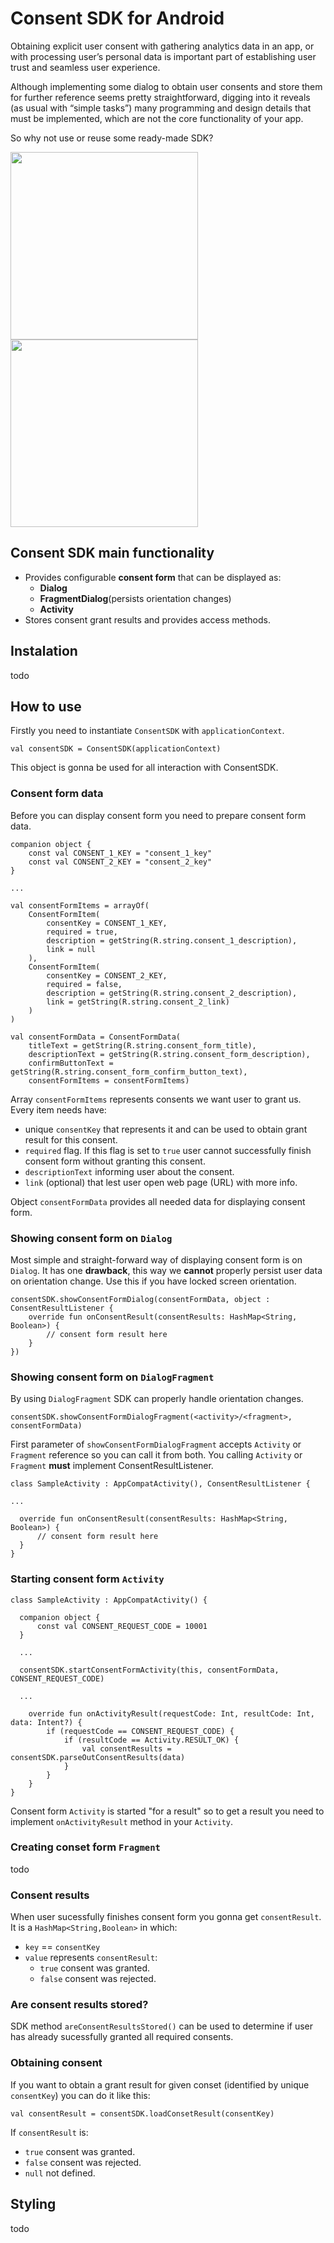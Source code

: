 # Consent SDK for Android

Obtaining explicit user consent with gathering analytics data in an app, or with processing user’s personal data is important part of establishing user trust and seamless user experience.

Although implementing some dialog to obtain user consents and store them for further reference seems pretty straightforward, digging into it reveals (as usual with “simple tasks”) many programming and design details that must be implemented, which are not the core functionality of your app.

So why not use or reuse some ready-made SDK?

<img src="screenshots/consent_activity.png" width="300"/> <img src="screenshots/consent_dialog.png" width="300"/> 

## Consent SDK main functionality

- Provides configurable __consent form__ that can be displayed as:
  - __Dialog__
  - __FragmentDialog__(persists orientation changes)
  - __Activity__
- Stores consent grant results and provides access methods.

## Instalation

todo

## How to use

Firstly you need to instantiate `ConsentSDK` with `applicationContext`.

```
val consentSDK = ConsentSDK(applicationContext)
```

This object is gonna be used for all interaction with ConsentSDK.

### Consent form data

Before you can display consent form you need to prepare consent form data.

```
companion object {
    const val CONSENT_1_KEY = "consent_1_key"
    const val CONSENT_2_KEY = "consent_2_key"
}

...

val consentFormItems = arrayOf(
    ConsentFormItem(
        consentKey = CONSENT_1_KEY,
        required = true,
        description = getString(R.string.consent_1_description),
        link = null
    ),
    ConsentFormItem(
        consentKey = CONSENT_2_KEY,
        required = false,
        description = getString(R.string.consent_2_description),
        link = getString(R.string.consent_2_link)
    )
)

val consentFormData = ConsentFormData(
    titleText = getString(R.string.consent_form_title),
    descriptionText = getString(R.string.consent_form_description),
    confirmButtonText = getString(R.string.consent_form_confirm_button_text),
    consentFormItems = consentFormItems)

```

Array `consentFormItems` represents consents we want user to grant us. Every item needs have:
 - unique `consentKey` that represents it and can be used to obtain grant result for this consent.
 - `required` flag. If this flag is set to `true` user cannot successfully finish consent form without granting this consent.
 - `descriptionText` informing user about the consent.
 - `link` (optional) that lest user open web page (URL) with more info.
 
 Object `consentFormData` provides all needed data for displaying consent form.

### Showing consent form on `Dialog`
Most simple and straight-forward way of displaying consent form is on `Dialog`. It has one __drawback__, this way we __cannot__ properly persist user data on orientation change. Use this if you have locked screen orientation.

```
consentSDK.showConsentFormDialog(consentFormData, object : ConsentResultListener {
    override fun onConsentResult(consentResults: HashMap<String, Boolean>) {
        // consent form result here
    }
})
```

### Showing consent form on `DialogFragment`
By using `DialogFragment` SDK can properly handle orientation changes.

```
consentSDK.showConsentFormDialogFragment(<activity>/<fragment>, consentFormData)
```

First parameter of `showConsentFormDialogFragment` accepts `Activity` or `Fragment` reference so you can call it from both.
You calling `Activity` or `Fragment` __must__ implement ConsentResultListener.

```
class SampleActivity : AppCompatActivity(), ConsentResultListener {

...

  override fun onConsentResult(consentResults: HashMap<String, Boolean>) {
      // consent form result here
  }
}
```

### Starting consent form `Activity`

```
class SampleActivity : AppCompatActivity() {

  companion object {
      const val CONSENT_REQUEST_CODE = 10001
  }

  ...

  consentSDK.startConsentFormActivity(this, consentFormData, CONSENT_REQUEST_CODE)

  ...

    override fun onActivityResult(requestCode: Int, resultCode: Int, data: Intent?) {
        if (requestCode == CONSENT_REQUEST_CODE) {
            if (resultCode == Activity.RESULT_OK) {
                val consentResults = consentSDK.parseOutConsentResults(data)
            }
        }
    }
}
```

Consent form `Activity` is started "for a result" so to get a result you need to implement `onActivityResult` method in your `Activity`. 

### Creating conset form `Fragment`
todo

### Consent results
When user sucessfully finishes consent form you gonna get `consentResult`. It is a `HashMap<String,Boolean>` in which:
- `key` == `consentKey`
- `value` represents `consentResult`:
  - `true` consent was granted.
  - `false` consent was rejected.

### Are consent results stored?
SDK method `areConsentResultsStored()` can be used to determine if user has already sucessfully granted all required consents.

### Obtaining consent

If you want to obtain a grant result for given conset (identified by unique `consentKey`) you can do it like this:

```
val consentResult = consentSDK.loadConsetResult(consentKey)
```

If `consentResult` is:
- `true` consent was granted.
- `false` consent was rejected.
- `null` not defined.

## Styling
todo

